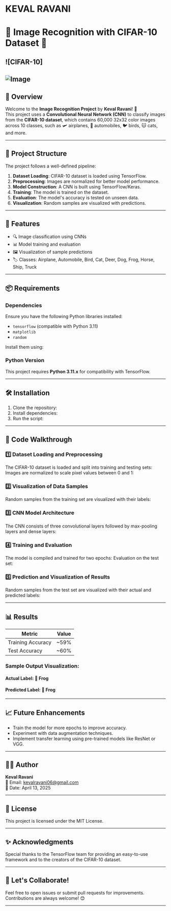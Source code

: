 #   KEVAL RAVANI 

# 🌟 Image Recognition with CIFAR-10 Dataset 🌟

## ![CIFAR-10]

![Image](https://github.com/user-attachments/assets/15f7a7e9-e270-42c3-8759-8b72186cd557)
---

## **📜 Overview**
Welcome to the **Image Recognition Project** by **Keval Ravani**! 🚀  
This project uses a **Convolutional Neural Network (CNN)** to classify images from the **CIFAR-10 dataset**, which contains 60,000 32x32 color images across 10 classes, such as 🛩️ airplanes, 🚗 automobiles, 🐦 birds, 🐱 cats, and more.

---

## **📂 Project Structure**
The project follows a well-defined pipeline:
1. **Dataset Loading**: CIFAR-10 dataset is loaded using TensorFlow.
2. **Preprocessing**: Images are normalized for better model performance.
3. **Model Construction**: A CNN is built using TensorFlow/Keras.
4. **Training**: The model is trained on the dataset.
5. **Evaluation**: The model's accuracy is tested on unseen data.
6. **Visualization**: Random samples are visualized with predictions.

---

## **🎯 Features**
- 🔍 Image classification using CNNs
- 📊 Model training and evaluation
- 🖼️ Visualization of sample predictions
- 🏷️ Classes: Airplane, Automobile, Bird, Cat, Deer, Dog, Frog, Horse, Ship, Truck

---

## **📦 Requirements**
### Dependencies
Ensure you have the following Python libraries installed:
- `tensorflow` (compatible with Python 3.11)
- `matplotlib`
- `random`

Install them using:

### Python Version
This project requires **Python 3.11.x** for compatibility with TensorFlow.

---

## **🛠️ Installation**
1. Clone the repository:
2. Install dependencies:
3. Run the script:

---

## **📖 Code Walkthrough**

### 1️⃣ Dataset Loading and Preprocessing
The CIFAR-10 dataset is loaded and split into training and testing sets:
Images are normalized to scale pixel values between 0 and 1:

### 2️⃣ Visualization of Data Samples
Random samples from the training set are visualized with their labels:

### 3️⃣ CNN Model Architecture
The CNN consists of three convolutional layers followed by max-pooling layers and dense layers:

### 4️⃣ Training and Evaluation
The model is compiled and trained for two epochs:
Evaluation on the test set:

### 5️⃣ Prediction and Visualization of Results
Random samples from the test set are visualized with their actual and predicted labels:

---

## **📊 Results**
| Metric            | Value |
|--------------------|-------|
| Training Accuracy | ~59%  |
| Test Accuracy     | ~60%  |

### Sample Output Visualization:
#### Actual Label: 🐸 Frog  
#### Predicted Label: 🐸 Frog  

---

## **📈 Future Enhancements**
- Train the model for more epochs to improve accuracy.
- Experiment with data augmentation techniques.
- Implement transfer learning using pre-trained models like ResNet or VGG.

---

## **👨‍💻 Author**
**Keval Ravani**  
💌 Email: kevalravani06@gmail.com  
📅 Date: April 13, 2025  

---

## **📜 License**
This project is licensed under the MIT License.

---

## **✨ Acknowledgments**
Special thanks to the TensorFlow team for providing an easy-to-use framework and to the creators of the CIFAR-10 dataset.

---

## **🚀 Let's Collaborate!**
Feel free to open issues or submit pull requests for improvements. Contributions are always welcome! 😊

---

